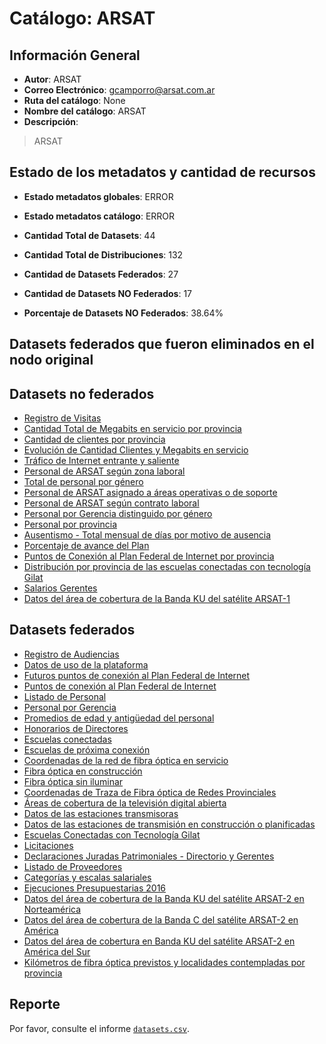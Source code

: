 
# Catálogo: ARSAT

## Información General

- **Autor**: ARSAT
- **Correo Electrónico**: gcamporro@arsat.com.ar
- **Ruta del catálogo**: None
- **Nombre del catálogo**: ARSAT
- **Descripción**:

> ARSAT

## Estado de los metadatos y cantidad de recursos

- **Estado metadatos globales**: ERROR
- **Estado metadatos catálogo**: ERROR
- **Cantidad Total de Datasets**: 44
- **Cantidad Total de Distribuciones**: 132

- **Cantidad de Datasets Federados**: 27
- **Cantidad de Datasets NO Federados**: 17
- **Porcentaje de Datasets NO Federados**: 38.64%

## Datasets federados que fueron eliminados en el nodo original



## Datasets no federados

- [Registro de Visitas](None)
- [Cantidad Total de Megabits en servicio por provincia](None)
- [Cantidad de clientes por provincia](None)
- [Evolución de Cantidad Clientes y Megabits en servicio](None)
- [Tráfico de Internet entrante y saliente](None)
- [Personal de ARSAT según zona laboral](None)
- [Total de personal por género](None)
- [Personal de ARSAT asignado a áreas operativas o de soporte](None)
- [Personal de ARSAT según contrato laboral](None)
- [Personal por Gerencia distinguido por género](None)
- [Personal por provincia](None)
- [Ausentismo - Total mensual de días por motivo de ausencia](None)
- [Porcentaje de avance del Plan](None)
- [Puntos de Conexión al Plan Federal de Internet por provincia](None)
- [Distribución por provincia de las escuelas conectadas con tecnología Gilat](None)
- [Salarios Gerentes](None)
- [Datos del área de cobertura de la Banda KU del satélite ARSAT-1](None)

## Datasets federados

- [Registro de Audiencias](None)
- [Datos de uso de la plataforma](None)
- [Futuros puntos de conexión al Plan Federal de Internet](None)
- [Puntos de conexión al Plan Federal de Internet](None)
- [Listado de Personal](None)
- [Personal por Gerencia](None)
- [Promedios de edad y antigüedad del personal](None)
- [Honorarios de Directores](None)
- [Escuelas conectadas](None)
- [Escuelas de próxima conexión](None)
- [Coordenadas de la red de fibra óptica en servicio](None)
- [Fibra óptica en construcción](None)
- [Fibra óptica sin iluminar](None)
- [Coordenadas de Traza de Fibra óptica de Redes Provinciales](None)
- [Áreas de cobertura de la televisión digital abierta](None)
- [Datos de las estaciones transmisoras](None)
- [Datos de las estaciones de transmisión en construcción o planificadas](None)
- [Escuelas Conectadas con Tecnología Gilat](None)
- [Licitaciones](None)
- [Declaraciones Juradas Patrimoniales - Directorio y Gerentes](None)
- [Listado de Proveedores](None)
- [Categorías y escalas salariales](None)
- [Ejecuciones Presupuestarias 2016](None)
- [Datos del área de cobertura de la Banda KU del satélite ARSAT-2 en Norteamérica](None)
- [Datos del área de cobertura de la Banda C del satélite ARSAT-2 en América](None)
- [Datos del área de cobertura en Banda KU del satélite ARSAT-2 en América del Sur](None)
- [Kilómetros de fibra óptica previstos y localidades contempladas por provincia](None)

## Reporte

Por favor, consulte el informe [`datasets.csv`](datasets.csv).
